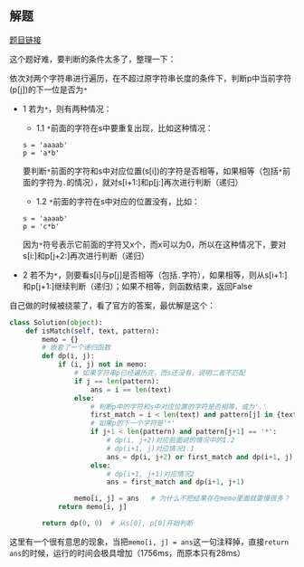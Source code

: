 ## 解题

[题目链接](https://leetcode.com/problems/regular-expression-matching/)

这个题好难，要判断的条件太多了，整理一下：

依次对两个字符串进行遍历，在不超过原字符串长度的条件下，判断p中当前字符(p[j])的下一位是否为`*`
- 1 若为`*`，则有两种情况：
  - 1.1 `*`前面的字符在s中要重复出现，比如这种情况：
  ```
  s = 'aaaab'
  p = 'a*b'
  ```
  要判断`*`前面的字符和s中对应位置(s[i])的字符是否相等，如果相等（包括`*`前面的字符为`.`的情况），就对s[i+1:]和p[j:]再次进行判断（递归）
 
  - 1.2 `*`前面的字符在s中对应的位置没有，比如：
  ```
  s = 'aaaab'
  p = 'c*b'
  ```
  因为`*`符号表示它前面的字符又x个，而x可以为0，所以在这种情况下，要对s[i:]和p[j+2:]再次进行判断（递归）

- 2 若不为`*`，则要看s[i]与p[j]是否相等（包括`.`字符），如果相等，则从s[i+1:]和p[j+1:]继续判断（递归）；如果不相等，则函数结束，返回False

自己做的时候被绕蒙了，看了官方的答案，最优解是这个：
```python
class Solution(object):
    def isMatch(self, text, pattern):
        memo = {}
        # 嵌套了一个递归函数
        def dp(i, j):
            if (i, j) not in memo:
                # 如果字符串p已经遍历完，而s还没有，说明二者不匹配
                if j == len(pattern):
                    ans = i == len(text)
                else:
                    # 判断p中的字符和s中对应位置的字符是否相等，或为'.'
                    first_match = i < len(text) and pattern[j] in {text[i], '.'}
                    # 如果p的下一个字符是'*'
                    if j+1 < len(pattern) and pattern[j+1] == '*':
                        # dp(i, j+2)对应前面说的情况中的1.2
                        # dp(i+1, j)对应情况1.1
                        ans = dp(i, j+2) or first_match and dp(i+1, j)
                    else:
                        # dp(i+1, j+1)对应情况2
                        ans = first_match and dp(i+1, j+1)

                memo[i, j] = ans   # 为什么不把结果存在memo里面就要慢很多？
            return memo[i, j]

        return dp(0, 0)  # 从s[0], p[0]开始判断
```

这里有一个很有意思的现象，当把`memo[i, j] = ans`这一句注释掉，直接`return ans`的时候，运行的时间会极具增加（1756ms，而原本只有28ms）
